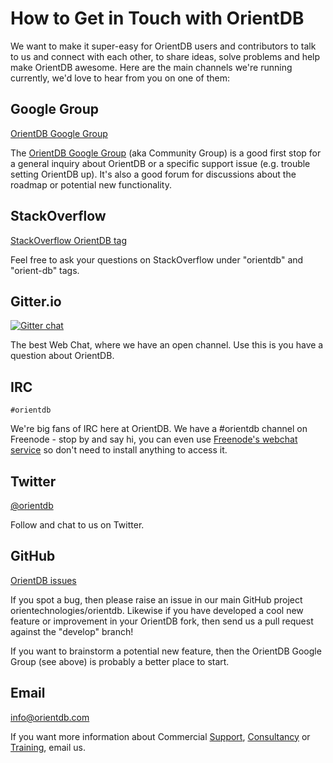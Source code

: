 
# How to Get in Touch with OrientDB

We want to make it super-easy for OrientDB users and contributors to talk to us and connect with each other, to share ideas, solve problems and help make OrientDB awesome. Here are the main channels we're running currently, we'd love to hear from you on one of them:

## Google Group
[OrientDB Google Group](https://groups.google.com/forum/#!forum/orient-database)

The [OrientDB Google Group](https://groups.google.com/forum/#!forum/orient-database) (aka Community Group) is a good first stop for a general inquiry about OrientDB or a specific support issue (e.g. trouble setting OrientDB up). It's also a good forum for discussions about the roadmap or potential new functionality.

## StackOverflow
[StackOverflow OrientDB tag](http://stackoverflow.com/questions/tagged/orientdb)

Feel free to ask your questions on StackOverflow under "orientdb" and "orient-db" tags.

## Gitter.io
[![Gitter chat](https://badges.gitter.im/orientechnologies/orientdb.png)](https://gitter.im/orientechnologies/orientdb)

The best Web Chat, where we have an open channel. Use this is you have a question about OrientDB.

## IRC
`#orientdb`

We're big fans of IRC here at OrientDB. We have a #orientdb channel on Freenode - stop by and say hi, you can even use [Freenode's webchat service](http://webchat.freenode.net/) so don't need to install anything to access it.

## Twitter
[@orientdb](https://twitter.com/orientdb)

Follow and chat to us on Twitter.

## GitHub
[OrientDB issues](https://github.com/orientechnologies/orientdb/issues?state=open)

If you spot a bug, then please raise an issue in our main GitHub project orientechnologies/orientdb. Likewise if you have developed a cool new feature or improvement in your OrientDB fork, then send us a pull request against the "develop" branch!

If you want to brainstorm a potential new feature, then the OrientDB Google Group (see above) is probably a better place to start.

## Email
[info@orientdb.com](mailto:info@orientdb.com)

If you want more information about Commercial [Support](http://www.orientechnologies.com/support/), [Consultancy](http://www.orientechnologies.com/consulting/) or [Training](http://www.orientechnologies.com/training/), email us.
